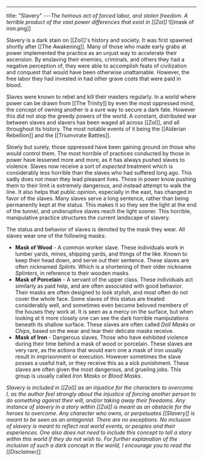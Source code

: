 ---
title: "Slavery"
---*The heinous act of forced labor, and stolen freedom. A terrible product of the vast power differences that exist in [[Zol]]*
![[mask of iron.png]]

Slavery is a dark stain on [[Zol]]'s history and society. It was first spawned shortly after [[The Awakening]]. Many of those who made early grabs at power implemented the practice as an unjust way to accelerate their ascension. By enslaving their enemies, criminals, and others they had a negative perception of, they were able to accomplish feats of civilization and conquest that would have been otherwise unattainable. However, the free labor they had invested in had other grave costs that were paid in blood.

Slaves were known to rebel and kill their masters regularly. In a world where power can be drawn from [[The Trinity]] by even the most oppressed mind, the concept of owning another is a sure way to secure a dark fate. However this did not stop the greedy powers of the world. A constant, distributed war between slaves and slavers has been waged all across [[Zol]], and all throughout its history. The most notable events of it being the [[Alderian Rebellion]] and the [[Triumvirate Battles]].

Slowly but surely, those oppressed have been gaining ground on those who would control them. The most horrible of practices conducted by those in power have lessened more and more, as it has always pushed slaves to violence. Slaves now receive a sort of *expected* treatment which is considerably less horrible than the slaves who had suffered long ago. This sadly does not mean they lead pleasant lives. Those in power know pushing them to their limit is extremely dangerous, and instead attempt to walk the line. It also helps that public opinion, especially in the east, has changed in favor of the slaves. Many slaves serve a long sentence, rather than being permanently kept at the status. This makes it so they see the light at the end of the tunnel, and undisruptive slaves reach the light sooner. This horrible, manipulative practice structures the current landscape of slavery.

The status and behavior of slaves is denoted by the mask they wear. All slaves wear one of the following masks:
- **Mask of Wood** - A common worker slave. These individuals work in lumber yards, mines, shipping yards, and things of the like. Known to keep their head down, and serve out their sentence. These slaves are often nicknamed *Splints*. Which is a shortening of their older nickname *Splinters*, in reference to their wooden masks.
- **Mask of Porcelain** - A servant of the upper class. These individuals act similarly as paid help, and are often associated with good behavior. Their masks are often designed to look stylish, and most often do not cover the whole face. Some slaves of this status are treated considerably well, and sometimes even become beloved members of the houses they work at. It is seen as a mercy on the surface, but when looking at it more closely one can see the dark horrible manipulations beneath its shallow surface. These slaves are often called *Doll Masks* or *Chips*, based on the wear and tear their delicate masks receive.
- **Mask of Iron** - Dangerous slaves. Those who have exhibited violence during their time behind a mask of wood or porcelain. These slaves are very rare, as the actions that would earn one a mask of iron usually result in imprisonment or execution. However sometimes the slave posses a useful trait, or they receive this as a sick punishment. These slaves are often given the most dangerous, and grueling jobs. This group is usually called *Iron Masks* or *Blood Masks*.

*Slavery is included in [[Zol]] as an injustice for the characters to overcome. I, as the author feel strongly about the injustice of forcing another person to do something against their will, and/or taking away their freedoms. Any instance of slavery in a story within [[Zol]] is meant as an obstacle for the heroes to overcome. Any character who owns, or perpetuates [[Slavery]] is meant to be seen as an antagonist. There are no exceptions. No inclusion of slavery is meant to reflect real world events, or peoples and their experiences. One also does not need to include this concept to tell a story within this world if they do not wish to. For further explanation of the inclusion of such a dark concept in the world, I encourage you to read the [[Disclaimer]].*